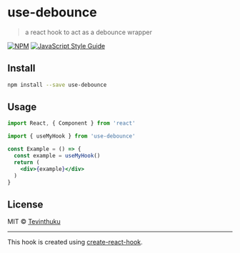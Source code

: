# use-debounce

> a react hook to act as a debounce wrapper

[![NPM](https://img.shields.io/npm/v/use-debounce.svg)](https://www.npmjs.com/package/use-debounce) [![JavaScript Style Guide](https://img.shields.io/badge/code_style-standard-brightgreen.svg)](https://standardjs.com)

## Install

```bash
npm install --save use-debounce
```

## Usage

```jsx
import React, { Component } from 'react'

import { useMyHook } from 'use-debounce'

const Example = () => {
  const example = useMyHook()
  return (
    <div>{example}</div>
  )
}
```

## License

MIT © [Tevinthuku](https://github.com/Tevinthuku)

---

This hook is created using [create-react-hook](https://github.com/hermanya/create-react-hook).
